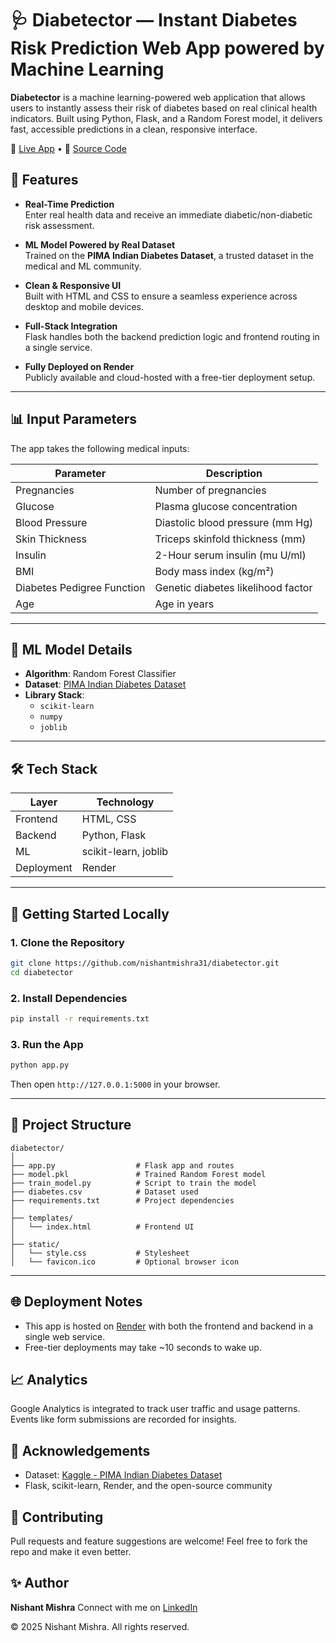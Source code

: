 
# 🩺 Diabetector — Instant Diabetes Risk Prediction Web App powered by Machine Learning

**Diabetector** is a machine learning-powered web application that allows users to instantly assess their risk of diabetes based on real clinical health indicators. Built using Python, Flask, and a Random Forest model, it delivers fast, accessible predictions in a clean, responsive interface.

🚀 [Live App](https://diabetector.onrender.com) • 🧠 [Source Code](https://github.com/nishantmishra31/diabetector)

## 🧩 Features

- **Real-Time Prediction**  
  Enter real health data and receive an immediate diabetic/non-diabetic risk assessment.

- **ML Model Powered by Real Dataset**  
  Trained on the **PIMA Indian Diabetes Dataset**, a trusted dataset in the medical and ML community.

- **Clean & Responsive UI**  
  Built with HTML and CSS to ensure a seamless experience across desktop and mobile devices.

- **Full-Stack Integration**  
  Flask handles both the backend prediction logic and frontend routing in a single service.

- **Fully Deployed on Render**  
  Publicly available and cloud-hosted with a free-tier deployment setup.

---

## 📊 Input Parameters

The app takes the following medical inputs:

| Parameter         | Description                                 |
|------------------|---------------------------------------------|
| Pregnancies       | Number of pregnancies                       |
| Glucose           | Plasma glucose concentration                |
| Blood Pressure    | Diastolic blood pressure (mm Hg)            |
| Skin Thickness    | Triceps skinfold thickness (mm)             |
| Insulin           | 2-Hour serum insulin (mu U/ml)              |
| BMI               | Body mass index (kg/m²)                     |
| Diabetes Pedigree Function | Genetic diabetes likelihood factor |
| Age               | Age in years                                |

---

## 🧠 ML Model Details

- **Algorithm**: Random Forest Classifier
- **Dataset**: [PIMA Indian Diabetes Dataset](https://www.kaggle.com/datasets/uciml/pima-indians-diabetes-database)
- **Library Stack**:
  - `scikit-learn`
  - `numpy`
  - `joblib`

---

## 🛠️ Tech Stack

| Layer        | Technology           |
|--------------|----------------------|
| Frontend     | HTML, CSS            |
| Backend      | Python, Flask        |
| ML           | scikit-learn, joblib |
| Deployment   | Render               |

---

## 🚀 Getting Started Locally

### 1. Clone the Repository
```bash
git clone https://github.com/nishantmishra31/diabetector.git
cd diabetector
````

### 2. Install Dependencies

```bash
pip install -r requirements.txt
```

### 3. Run the App

```bash
python app.py
```

Then open `http://127.0.0.1:5000` in your browser.

---

## 📁 Project Structure

```
diabetector/
│
├── app.py                  # Flask app and routes
├── model.pkl               # Trained Random Forest model
├── train_model.py          # Script to train the model
├── diabetes.csv            # Dataset used
├── requirements.txt        # Project dependencies
│
├── templates/
│   └── index.html          # Frontend UI
│
├── static/
│   └── style.css           # Stylesheet
│   └── favicon.ico         # Optional browser icon
```

---

## 🌐 Deployment Notes

* This app is hosted on [Render](https://render.com) with both the frontend and backend in a single web service.
* Free-tier deployments may take \~10 seconds to wake up.

## 📈 Analytics

Google Analytics is integrated to track user traffic and usage patterns. Events like form submissions are recorded for insights.

## 🙌 Acknowledgements

* Dataset: [Kaggle - PIMA Indian Diabetes Dataset](https://www.kaggle.com/datasets/uciml/pima-indians-diabetes-database)
* Flask, scikit-learn, Render, and the open-source community

## 🤝 Contributing

Pull requests and feature suggestions are welcome! Feel free to fork the repo and make it even better.

## ✨ Author

**Nishant Mishra**
Connect with me on [LinkedIn](https://linkedin.com/in/nishant-mishra-)

© 2025 Nishant Mishra. All rights reserved.


